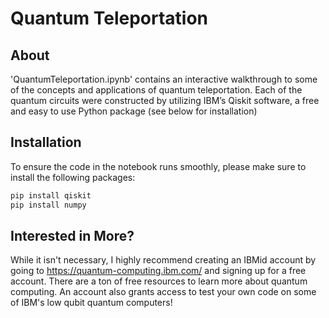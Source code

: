 # Quantum Teleportation

## About

'QuantumTeleportation.ipynb' contains an interactive walkthrough to some of the concepts and applications of quantum teleportation. Each of the quantum circuits were constructed by utilizing IBM’s Qiskit software, a free and easy to use Python package (see below for installation)

## Installation

To ensure the code in the notebook runs smoothly, please make sure to install the following packages:

```bash
pip install qiskit
pip install numpy
```

## Interested in More?

While it isn't necessary, I highly recommend creating an IBMid account by going to https://quantum-computing.ibm.com/ and signing up for a free account. There are a ton of free resources to learn more about quantum computing. An account also grants access to test your own code on some of IBM's low qubit quantum computers!
